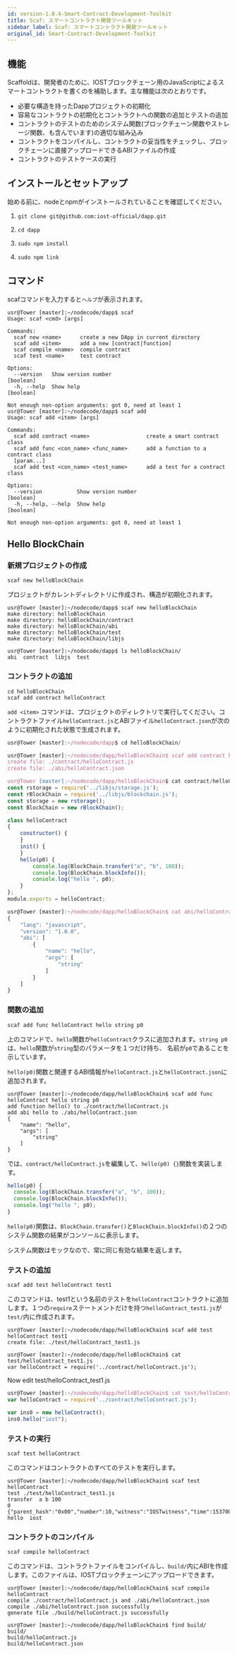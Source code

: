 ```yaml
---
id: version-1.0.4-Smart-Contract-Development-Toolkit
title: Scaf: スマートコントラクト開発ツールキット
sidebar_label: Scaf: スマートコントラクト開発ツールキット
original_id: Smart-Contract-Development-Toolkit
---
```


## 機能

Scaffoldは、開発者のために、IOSTブロックチェーン用のJavaScriptによるスマートコントラクトを書くのを補助します。主な機能は次のとおりです。

- 必要な構造を持ったDappプロジェクトの初期化
- 容易なコントラクトの初期化とコントラクトへの関数の追加とテストの追加
- コントラクトのテストのためのシステム関数(ブロックチェーン関数やストレージ関数、も含んでいます)の適切な組み込み
- コントラクトをコンパイルし、コントラクトの妥当性をチェックし、ブロックチェーンに直接アップロードできるABIファイルの作成
- コントラクトのテストケースの実行

## インストールとセットアップ

始める前に、nodeとnpmがインストールされていることを確認してください。

1. `git clone git@github.com:iost-official/dapp.git`

2. `cd dapp`

3. `sudo npm install`

4. `sudo npm link`

## コマンド

scafコマンドを入力すると`ヘルプ`が表示されます。

```console
usr@Tower [master]:~/nodecode/dapp$ scaf
Usage: scaf <cmd> [args]

Commands:
  scaf new <name>      create a new DApp in current directory
  scaf add <item>      add a new [contract|function]
  scaf compile <name>  compile contract
  scaf test <name>     test contract

Options:
  --version   Show version number                                      [boolean]
  -h, --help  Show help                                                [boolean]

Not enough non-option arguments: got 0, need at least 1
usr@Tower [master]:~/nodecode/dapp$ scaf add
Usage: scaf add <item> [args]

Commands:
  scaf add contract <name>                  create a smart contract class
  scaf add func <con_name> <func_name>      add a function to a contract class
  [param...]
  scaf add test <con_name> <test_name>      add a test for a contract class

Options:
  --version           Show version number                              [boolean]
  -h, --help, --help  Show help                                        [boolean]

Not enough non-option arguments: got 0, need at least 1
```

## Hello BlockChain

### 新規プロジェクトの作成

```
scaf new helloBlockChain
```

プロジェクトがカレントディレクトリに作成され、構造が初期化されます。

```console
usr@Tower [master]:~/nodecode/dapp$ scaf new helloBlockChain
make directory: helloBlockChain
make directory: helloBlockChain/contract
make directory: helloBlockChain/abi
make directory: helloBlockChain/test
make directory: helloBlockChain/libjs

usr@Tower [master]:~/nodecode/dapp$ ls helloBlockChain/
abi  contract  libjs  test
```

### コントラクトの追加

```
cd helloBlockChain
scaf add contract helloContract
```

`add <item>` コマンドは、プロジェクトのディレクトリで実行してください。コントラクトファイル`helloContract.js`とABIファイル`helloContract.json`が次のように初期化された状態で生成されます。

```js
usr@Tower [master]:~/nodecode/dapp$ cd helloBlockChain/

usr@Tower [master]:~/nodecode/dapp/helloBlockChain$ scaf add contract helloContract
create file: ./contract/helloContract.js
create file: ./abi/helloContract.json

usr@Tower [master]:~/nodecode/dapp/helloBlockChain$ cat contract/helloContract.js
const rstorage = require('../libjs/storage.js');
const rBlockChain = require('../libjs/blockchain.js');
const storage = new rstorage();
const BlockChain = new rBlockChain();

class helloContract
{
    constructor() {
    }
    init() {
    }
    hello(p0) {
		console.log(BlockChain.transfer("a", "b", 100));
		console.log(BlockChain.blockInfo());
		console.log("hello ", p0);
    }
};
module.exports = helloContract;

usr@Tower [master]:~/nodecode/dapp/helloBlockChain$ cat abi/helloContract.json
{
    "lang": "javascript",
    "version": "1.0.0",
    "abi": [
        {
            "name": "hello",
            "args": [
                "string"
            ]
        }
    ]
}
```

### 関数の追加

```
scaf add func helloContract hello string p0
```

上のコマンドで、`hello`関数が`helloContract`クラスに追加されます。`string p0`は、`hello`関数が`string`型のパラメータを１つだけ持ち、 名前が`p0`であることを示しています。

`hello(p0)`関数と関連するABI情報が`helloContract.js`と`helloContract.json`に追加されます。

```console
usr@Tower [master]:~/nodecode/dapp/helloBlockChain$ scaf add func helloContract hello string p0
add function hello() to ./contract/helloContract.js
add abi hello to ./abi/helloContract.json
{
    "name": "hello",
    "args": [
        "string"
    ]
}
```

では、`contract/helloContract.js`を編集して、`hello(p0) {}`関数を実装します。

```js
hello(p0) {
  console.log(BlockChain.transfer("a", "b", 100));
  console.log(BlockChain.blockInfo());
  console.log("hello ", p0);
}
```

`hello(p0)`関数は、`BlockChain.transfer()`と`BlockChain.blockInfo()`の２つのシステム関数の結果がコンソールに表示します。

システム関数はモックなので、常に同じ有効な結果を返します。

### テストの追加

```
scaf add test helloContract test1
```

このコマンドは、test1という名前のテストを`helloContract`コントラクトに追加します。１つの`require`ステートメントだけを持つ`helloContract_test1.js`が`test/`内に作成されます。

```console
usr@Tower [master]:~/nodecode/dapp/helloBlockChain$ scaf add test helloContract test1
create file: ./test/helloContract_test1.js

usr@Tower [master]:~/nodecode/dapp/helloBlockChain$ cat test/helloContract_test1.js
var helloContract = require('../contract/helloContract.js');
```
Now edit test/helloContract_test1.js
```js
usr@Tower [master]:~/nodecode/dapp/helloBlockChain$ cat test/helloContract_test1.js
var helloContract = require('../contract/helloContract.js');

var ins0 = new helloContract();
ins0.hello("iost");
```

### テストの実行

```
scaf test helloContract
```

このコマンドはコントラクトのすべてのテストを実行します。

```console
usr@Tower [master]:~/nodecode/dapp/helloBlockChain$ scaf test helloContract
test ./test/helloContract_test1.js
transfer  a b 100
0
{"parent_hash":"0x00","number":10,"witness":"IOSTwitness","time":1537000000}
hello  iost
```

### コントラクトのコンパイル

```
scaf compile helloContract
```

このコマンドは、コントラクトファイルをコンパイルし、`build/`内にABIを作成します。このファイルは、IOSTブロックチェーンにアップロードできます。

```console
usr@Tower [master]:~/nodecode/dapp/helloBlockChain$ scaf compile helloContract
compile ./contract/helloContract.js and ./abi/helloContract.json
compile ./abi/helloContract.json successfully
generate file ./build/helloContract.js successfully

usr@Tower [master]:~/nodecode/dapp/helloBlockChain$ find build/
build/
build/helloContract.js
build/helloContract.json
```
